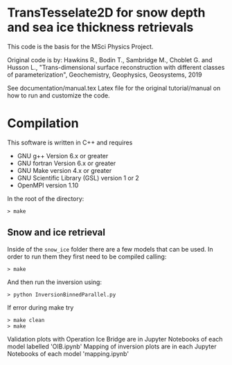 # TransTesselate2D for snow depth and sea ice thickness retrievals
This code is the basis for the MSci Physics Project.

Original code is by: Hawkins R., Bodin T., Sambridge M., Choblet G. and Husson L., "Trans-dimensional surface reconstruction with different classes of parameterization", Geochemistry, Geophysics, Geosystems, 2019

See documentation/manual.tex Latex file for the original tutorial/manual on how to run and customize the code.

# Compilation

This software is written in C++ and requires

- GNU g++ Version 6.x or greater
- GNU fortran Version 6.x or greater
- GNU Make version 4.x or greater
- GNU Scientific Library (GSL) version 1 or 2
- OpenMPI version 1.10

In the root of the directory:
```
> make 
```

## Snow and ice retrieval

Inside of the `snow_ice` folder there are a few models that can be used. In order to run them they first need to be compiled calling:
```
> make
```

And then run the inversion using:
```
> python InversionBinnedParallel.py
```

If error during make try 
``` 
> make clean
> make
```


Validation plots with Operation Ice Bridge are in Jupyter Notebooks of each model labelled 'OIB.ipynb'
Mapping of inversion plots are in each Jupyter Notebooks of each model 'mapping.ipynb'





